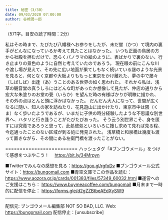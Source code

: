 ```yaml
---
title: 秘密（3/30）
date: 09/03/2020 07:00:00
author: 谷崎潤一郎
---
```


（571字。目安の読了時間：2分）

私はその時まで、たびたび八幡様へお参りをしたが、未だ嘗（かつ）て境内の裏手がどんなになっているか考えて見たことはなかった。
いつも正面の鳥居の方から社殿を拝むだけで、恐らくパノラマの絵のように、表ばかりで裏のない、行き止まりの景色のように自然と考えていたのであろう。
現在眼の前にこんな川や渡し場が見えて、その先に広い地面が果てしもなく続いている謎のような光景を見ると、何となく京都や大阪よりももっと東京をかけ離れた、夢の中で屡々（しばしば）出逢（あ）うことのある世界の如く思われた。
それから私は、浅草の観音堂の真うしろにはどんな町があったか想像して見たが、仲店の通りから宏大な朱塗りのお堂の甍（いらか）を望んだ時の有様ばかりが明瞭に描かれ、その外の点はとんと頭に浮かばなかった。
だんだん大人になって、世間が広くなるに随い、知人の家を訪ねたり、花見遊山に出かけたり、東京市中は隈（くま）なく歩いたようであるが、いまだに子供の時分経験したような不思議な別世界へ、ハタリと行き逢うことがたびたびあった。
そう云う別世界こそ、身を匿すには究竟であろうと思って、此処彼処といろいろに捜し求めて見れば見る程、今迄通ったことのない区域が到る処に発見された。
浅草橋と和泉橋は幾度も渡って置きながら、その間にある左衛門橋を渡ったことがない。

=========================
ハッシュタグ「#ブンゴウメール」をつけて感想をつぶやこう！　
https://bit.ly/34Mrpyn

■Twitterでみんなの感想を見る：https://goo.gl/rgfoDv
■ブンゴウメール公式サイト：https://bungomail.com
■青空文庫でこの作品を読む：https://www.aozora.gr.jp/cards/001383/files/57349_60032.html
■運営へのご支援はこちら： https://www.buymeacoffee.com/bungomail
■月末まで一時的に配信を停止： https://forms.gle/d2gZZBtbeAEdXySW9

-------
配信元: ブンゴウメール編集部
NOT SO BAD, LLC.
Web: https://bungomail.com
配信停止：[unsubscribe]

